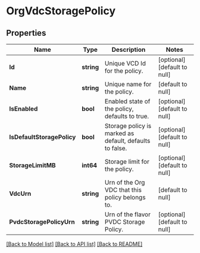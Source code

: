 # OrgVdcStoragePolicy

## Properties
Name | Type | Description | Notes
------------ | ------------- | ------------- | -------------
**Id** | **string** | Unique VCD Id for the policy. | [optional] [default to null]
**Name** | **string** | Unique name for the policy. | [default to null]
**IsEnabled** | **bool** | Enabled state of the policy, defaults to true. | [optional] [default to null]
**IsDefaultStoragePolicy** | **bool** | Storage policy is marked as default, defaults to false. | [optional] [default to null]
**StorageLimitMB** | **int64** | Storage limit for the policy. | [optional] [default to null]
**VdcUrn** | **string** | Urn of the Org VDC that this policy belongs to. | [default to null]
**PvdcStoragePolicyUrn** | **string** | Urn of the flavor PVDC Storage Policy. | [optional] [default to null]

[[Back to Model list]](../README.md#documentation-for-models) [[Back to API list]](../README.md#documentation-for-api-endpoints) [[Back to README]](../README.md)


